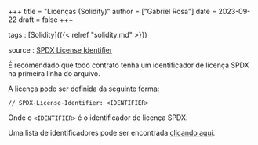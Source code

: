 +++
title = "Licenças (Solidity)"
author = ["Gabriel Rosa"]
date = 2023-09-22
draft = false
+++

tags
: [Solidity]({{< relref "solidity.md" >}})

source
: [SPDX License Identifier](https://docs.soliditylang.org/en/latest/layout-of-source-files.html#spdx-license-identifier)

É recomendado que todo contrato tenha um identificador de licença SPDX na primeira linha do arquivo.

A licença pode ser definida da seguinte forma:

```solidity
// SPDX-License-Identifier: <IDENTIFIER>
```

Onde o `<IDENTIFIER>` é o identificador de licença SPDX.

Uma lista de identificadores pode ser encontrada [clicando aqui](https://spdx.org/licenses/).
